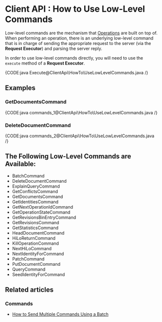 # Client API : How to Use Low-Level Commands

Low-level commands are the mechanism that [Operations](../../client-api/operations/what-are-operations) are built on top of.  
When performing an operation, there is an underlying low-level command that is in charge of sending the appropriate request to the server 
(via the **Request Executor**) and parsing the server reply.

In order to use low-level commands directly, you will need to use the `execute` method of a **Request Executor**.

{CODE:java Execute@ClientApi\HowTo\UseLowLevelCommands.java /}

## Examples

### GetDocumentsCommand

{CODE:java commands_1@ClientApi\HowTo\UseLowLevelCommands.java /}

### DeleteDocumentCommand

{CODE:java commands_2@ClientApi\HowTo\UseLowLevelCommands.java /}

## The Following Low-Level Commands are Available:

* BatchCommand  
* DeleteDocumentCommand   
* ExplainQueryCommand  
* GetConflictsCommand  
* GetDocumentsCommand  
* GetIdentitiesCommand
* GetNextOperationIdCommand  
* GetOperationStateCommand  
* GetRevisionsBinEntryCommand  
* GetRevisionsCommand  
* GetStatisticsCommand  
* HeadDocumentCommand  
* HiLoReturnCommand  
* KillOperationCommand  
* NextHiLoCommand   
* NextIdentityForCommand 
* PatchCommand
* PutDocumentCommand   
* QueryCommand   
* SeedIdentityForCommand   



<!-- TODO
* CreateSubscriptionCommand  
* DeleteSubscriptionCommand  
* DropSubscriptionConnectionCommand 
* GetSubscriptionsCommand  
* GetSubscriptionStateCommand  
* HeadAttachmentCommand
* QueryStreamCommand   
* StartBackupCommand   
* StreamCommand   
-->

## Related articles

### Commands

- [How to Send Multiple Commands Using a Batch](../../client-api/commands/batches/how-to-send-multiple-commands-using-a-batch)
